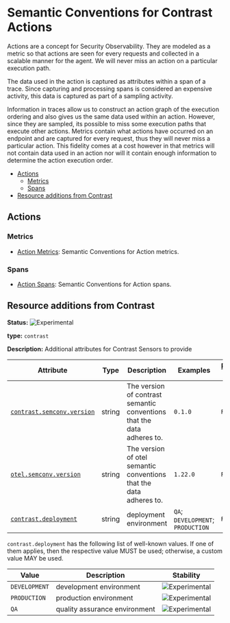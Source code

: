 # Semantic Conventions for Contrast Actions

Actions are a concept for Security Observability. They are modeled as a metric
so that actions are seen for every requests and collected in a scalable
manner for the agent. We will never miss an action on a particular execution path.

The data used in the action is captured as attributes within a span of a trace. Since capturing and processing spans is considered an expensive activity, this data is captured as part of a sampling activity.

Information in traces allow us to construct an action graph of the execution ordering and also gives us the same data used within an action. However, since they are sampled, its possible to miss some execution paths that execute other actions.  Metrics contain what actions have occurred on an endpoint and are captured for every request, thus they will never miss a particular action.  This fidelity comes at a cost however in that metrics will not contain data used in an
action nor will it contain enough information to determine the action execution order.

<!-- toc -->

- [Actions](#actions)
  * [Metrics](#metrics)
  * [Spans](#spans)
- [Resource additions from Contrast](#resource-additions-from-contrast)

<!-- tocstop -->

## Actions

### Metrics

- [Action Metrics](action-metrics.md): Semantic Conventions for Action metrics.

### Spans

- [Action Spans](action-spans.md): Semantic Conventions for Action spans.

## Resource additions from Contrast

<!-- semconv resource.contrast(full) -->
<!-- NOTE: THIS TEXT IS AUTOGENERATED. DO NOT EDIT BY HAND. -->
<!-- see templates/registry/markdown/snippet.md.j2 -->
<!-- prettier-ignore-start -->
<!-- markdownlint-capture -->
<!-- markdownlint-disable -->


**Status:** ![Experimental](https://img.shields.io/badge/-experimental-blue)

**type:** `contrast`

**Description:** Additional attributes for Contrast Sensors to provide

| Attribute  | Type | Description  | Examples  | [Requirement Level](https://opentelemetry.io/docs/specs/semconv/general/attribute-requirement-level/) | Stability |
|---|---|---|---|---|---|
| [`contrast.semconv.version`](/docs/attributes-registry/contrast.md) | string | The version of contrast semantic conventions that the data adheres to. | `0.1.0` | `Required` | ![Experimental](https://img.shields.io/badge/-experimental-blue) |
| [`otel.semconv.version`](/docs/attributes-registry/contrast.md) | string | The version of otel semantic conventions that the data adheres to. | `1.22.0` | `Required` | ![Experimental](https://img.shields.io/badge/-experimental-blue) |
| [`contrast.deployment`](/docs/attributes-registry/contrast.md) | string | deployment environment | `QA`; `DEVELOPMENT`; `PRODUCTION` | `Recommended` | ![Experimental](https://img.shields.io/badge/-experimental-blue) |

`contrast.deployment` has the following list of well-known values. If one of them applies, then the respective value MUST be used; otherwise, a custom value MAY be used.

| Value  | Description | Stability |
|---|---|---|
| `DEVELOPMENT` | development environment | ![Experimental](https://img.shields.io/badge/-experimental-blue) |
| `PRODUCTION` | production environment | ![Experimental](https://img.shields.io/badge/-experimental-blue) |
| `QA` | quality assurance environment | ![Experimental](https://img.shields.io/badge/-experimental-blue) |

<!-- markdownlint-restore -->
<!-- prettier-ignore-end -->
<!-- END AUTOGENERATED TEXT -->
<!-- endsemconv -->
